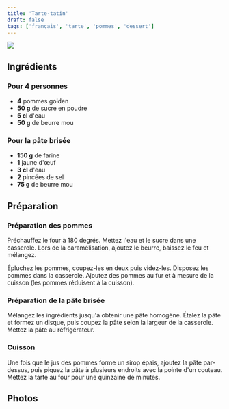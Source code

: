 ```yaml
---
title: 'Tarte-tatin'
draft: false
tags: ['français', 'tarte', 'pommes', 'dessert']
---
```


![](../images/tarte-tatin.jpg)

<!-- section -->

## Ingrédients

### Pour 4 personnes

- **4** pommes golden
- **50 g** de sucre en poudre
- **5 cl** d'eau
- **50 g** de beurre mou

### Pour la pâte brisée

- **150 g** de farine
- **1** jaune d'œuf
- **3 cl** d'eau
- **2** pincées de sel
- **75 g** de beurre mou

<!-- section -->
## Préparation

### Préparation des pommes

Préchauffez le four à 180 degrés. Mettez l'eau et le sucre dans une casserole. Lors de la caramélisation, ajoutez le beurre, baissez le feu et mélangez.

Épluchez les pommes, coupez-les en deux puis videz-les. Disposez les pommes dans la casserole. Ajoutez des pommes au fur et à mesure de la cuisson (les pommes réduisent à la cuisson).

### Préparation de la pâte brisée

Mélangez les ingrédients jusqu'à obtenir une pâte homogène. Étalez la pâte et formez un disque, puis coupez la pâte selon la largeur de la casserole. Mettez la pâte au réfrigérateur.

### Cuisson

Une fois que le jus des pommes forme un sirop épais, ajoutez la pâte par-dessus, puis piquez la pâte à plusieurs endroits avec la pointe d'un couteau. Mettez la tarte au four pour une quinzaine de minutes.

<!-- section -->
## Photos
